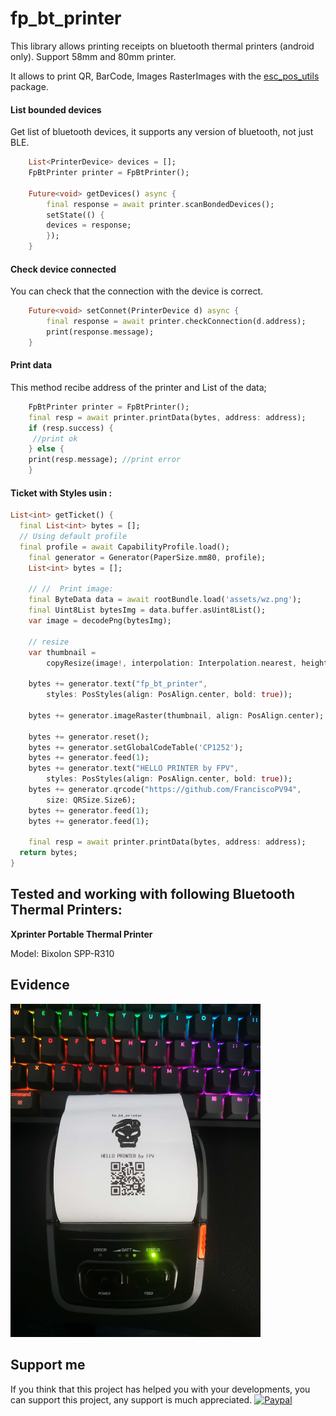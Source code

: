 # fp_bt_printer


This library allows printing receipts on bluetooth thermal printers (android only).
Support 58mm and 80mm printer.

It allows to print QR, BarCode, Images RasterImages with the [esc_pos_utils](https://pub.dev/packages/esc_pos_utils) package.


#### List bounded devices
Get list of bluetooth devices, it supports any version of bluetooth, not just BLE.

```dart
    List<PrinterDevice> devices = [];
    FpBtPrinter printer = FpBtPrinter();

    Future<void> getDevices() async {
        final response = await printer.scanBondedDevices();
        setState(() {
        devices = response;
        });
    }
```

#### Check device connected
You can check that the connection with the device is correct.

```dart
    Future<void> setConnet(PrinterDevice d) async {
        final response = await printer.checkConnection(d.address);
        print(response.message);
    }
```

#### Print data
This method recibe address of the printer and List<int> of the data;

```dart
    FpBtPrinter printer = FpBtPrinter();
    final resp = await printer.printData(bytes, address: address);
    if (resp.success) {
     //print ok
    } else {
    print(resp.message); //print error
    }
```

#### Ticket with Styles usin :
```dart
List<int> getTicket() {
  final List<int> bytes = [];
  // Using default profile
  final profile = await CapabilityProfile.load();
    final generator = Generator(PaperSize.mm80, profile);
    List<int> bytes = [];

    // //  Print image:
    final ByteData data = await rootBundle.load('assets/wz.png');
    final Uint8List bytesImg = data.buffer.asUint8List();
    var image = decodePng(bytesImg);

    // resize
    var thumbnail =
        copyResize(image!, interpolation: Interpolation.nearest, height: 200);

    bytes += generator.text("fp_bt_printer",
        styles: PosStyles(align: PosAlign.center, bold: true));

    bytes += generator.imageRaster(thumbnail, align: PosAlign.center);

    bytes += generator.reset();
    bytes += generator.setGlobalCodeTable('CP1252');
    bytes += generator.feed(1);
    bytes += generator.text("HELLO PRINTER by FPV",
        styles: PosStyles(align: PosAlign.center, bold: true));
    bytes += generator.qrcode("https://github.com/FranciscoPV94",
        size: QRSize.Size6);
    bytes += generator.feed(1);
    bytes += generator.feed(1);

    final resp = await printer.printData(bytes, address: address);
  return bytes;
}
```

## Tested and working with following Bluetooth Thermal Printers:

**Xprinter Portable Thermal Printer**
  
  Model: Bixolon SPP-R310

## Evidence

<img src="https://raw.githubusercontent.com/FranciscoPV94/fp_bt_printer/main/photo_recipe.jpg" alt="test receipt" width="400"/>
    
## Support me

If you think that this project has helped you with your developments, you can support this project, any support is much appreciated.
[![Paypal](https://raw.githubusercontent.com/arthas1888/flutter_pos_printer_platform/main/btn-sm-paypal-payment.png)](https://www.paypal.com/donate/?hosted_button_id=W9WAAB2RG5SVU)

